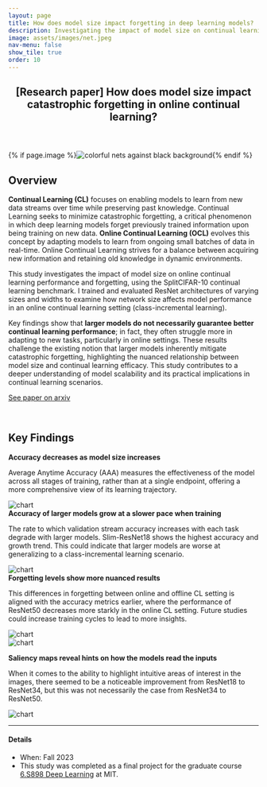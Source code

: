 ```yaml
---
layout: page
title: How does model size impact forgetting in deep learning models?
description: Investigating the impact of model size on continual learning performance
image: assets/images/net.jpeg
nav-menu: false
show_tile: true
order: 10
---
```


<!-- Main -->
<div id="main" class="alt">

<!-- One -->
<section id="one">
	<div class="inner">
		<header class="major">
			<h1>[Research paper] How does model size impact catastrophic forgetting in online continual learning? </h1>
		</header>
		{% if page.image %}<span class="image main"><img src="{{ site.baseurl }}/{{ page.image }}" alt="colorful nets against black background" /></span>{% endif %}
<!-- Content -->
<h2 id="content">Overview</h2>
<p><strong>Continual Learning (CL)</strong> focuses on enabling models to learn from new data streams over time while preserving past knowledge. Continual Learning seeks to minimize catastrophic forgetting, a critical phenomenon in which deep learning models forget previously trained information upon being training on new data. <strong>Online Continual Learning (OCL)</strong> evolves this concept by adapting models to learn from ongoing small batches of data in real-time. Online Continual Learning strives for a balance between acquiring new information and retaining old knowledge in dynamic environments.</p>

<p>This study investigates the impact of model size on online continual learning performance and forgetting, using the SplitCIFAR-10 continual learning benchmark. I trained and evaluated ResNet architectures of varying sizes and widths to examine how network size affects model performance in an online continual learning setting (class-incremental learning).</p>

<p>Key findings show that <strong>larger models do not necessarily guarantee better continual learning performance</strong>; in fact, they often struggle more in adapting to new tasks, particularly in online settings. These results challenge the existing notion that larger models inherently mitigate catastrophic forgetting, highlighting the nuanced relationship between model size and continual learning efficacy. This study contributes to a deeper understanding of model scalability and its practical implications in continual learning scenarios.</p>

<p><a href="https://arxiv.org/abs/2407.00176" class="button">See paper on arxiv</a></p>

<br />

<h2 id="content">Key Findings</h2>
<div class="row">
	<div class="6u 12u$(small)">
		<strong>Accuracy decreases as model size increases</strong>
		<p>Average Anytime Accuracy (AAA) measures the effectiveness of the model across all stages of training, rather than at a single endpoint, offering a more comprehensive view of its learning trajectory.</p>
	</div>
	<div class="6u$ 12u$(small)">
		<img src="{{ '/assets/images/AAA_on_off.png' | relative_url }}" alt="chart" data-position="center center" />
	</div>
</div>

<div class="row">
	<div class="6u 12u$(small)">
		<strong>Accuracy of larger models grow at a slower pace when training</strong>
		<p>The rate to which validation stream accuracy increases with each task degrade with larger models. Slim-ResNet18 shows the highest accuracy and growth trend. This could indicate that larger models are worse at generalizing to a class-incremental learning scenario.</p>
	</div>
	<div class="6u$ 12u$(small)">
		<img src="{{ '/assets/images/stream_acc1.png' | relative_url }}" alt="chart" data-position="center center" />
	</div>
</div>

<div class="row">
	<strong>Forgetting levels show more nuanced results</strong>
		<p>This differences in forgetting between online and offline CL setting is aligned with the accuracy metrics earlier, where the performance of ResNet50 decreases more starkly in the online CL setting. Future studies could increase training cycles to lead to more insights.</p>
	<div class="6u 12u$(small)">
		<img src="{{ '/assets/images/forgetting_online.png' | relative_url }}" alt="chart" data-position="center center" />
	</div>
	<div class="6u$ 12u$(small)">
		<img src="{{ '/assets/images/forgetting_offline.png' | relative_url }}" alt="chart" data-position="center center" />
	</div>
</div>


<strong>Saliency maps reveal hints on how the models read the inputs</strong>
<p>When it comes to the ability to highlight intuitive areas of interest in the images, there seemed to be a noticeable improvement from ResNet18 to ResNet34, but this was not necessarily the case from ResNet34 to ResNet50.</p>
<img src="{{ '/assets/images/saliency_online.png' | relative_url }}" alt="chart" data-position="center center" />

<hr class="major" />

<!-- <p><a href="">See paper on arxiv</a></p> -->

<h4>Details</h4>
<ul>
	<li>When: Fall 2023</li>
	<li>This study was completed as a final project for the graduate course <a href="https://phillipi.github.io/6.s898/">6.S898 Deep Learning</a> at MIT.</li>
</ul>


</div>
</section>


</div>
